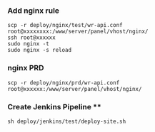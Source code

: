 ### Add nginx rule
    scp -r deploy/nginx/test/wr-api.conf root@xxxxxxxx:/www/server/panel/vhost/nginx/
    ssh root@xxxxxx 
    sudo nginx -t
    sudo nginx -s reload

### nginx PRD
    scp -r deploy/nginx/prd/wr-api.conf root@xxxxxx:/www/server/panel/vhost/nginx/

### Create Jenkins Pipeline **
    sh deploy/jenkins/test/deploy-site.sh